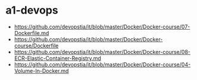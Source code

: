 # a1-devops
- https://github.com/devopstia/it/blob/master/Docker/Docker-course/07-Dockerfile.md
- https://github.com/devopstia/it/blob/master/Docker/Docker-course/Dockerfile
- https://github.com/devopstia/it/blob/master/Docker/Docker-course/08-ECR-Elastic-Container-Registry.md
- https://github.com/devopstia/it/blob/master/Docker/Docker-course/04-Volume-In-Docker.md